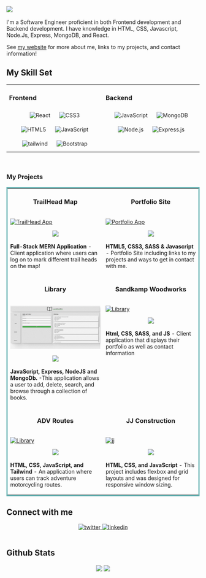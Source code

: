 
![](https://i.imgur.com/2QqqmVr.png)

I'm a Software Engineer proficient in both Frontend development and Backend development. I have knowledge in HTML, CSS, Javascript, Node.Js, Express, MongoDB, and React.

See [my website](https://lucdumas.netlify.app/) for more about me, links to my projects, and contact information!

## My Skill Set  
<table><tr><td valign="top" width="50%">

 
### Frontend  
 
<div align="center">  
<img style="margin: 10px" src="https://profilinator.rishav.dev/skills-assets/react-original-wordmark.svg" alt="React" height="50" />  
<img style="margin: 10px" src="https://profilinator.rishav.dev/skills-assets/css3-original-wordmark.svg" alt="CSS3" height="50" />  
<img style="margin: 10px" src="https://profilinator.rishav.dev/skills-assets/html5-original-wordmark.svg" alt="HTML5" height="50" />  
<img style="margin: 10px" src="https://profilinator.rishav.dev/skills-assets/javascript-original.svg" alt="JavaScript" height="50" />  
 <img style="margin: 10px" src="https://www.vectorlogo.zone/logos/tailwindcss/tailwindcss-icon.svg" alt="tailwind" height="50"/>
 <img style="margin: 10px" src="https://profilinator.rishav.dev/skills-assets/bootstrap-plain.svg"
            alt="Bootstrap" height="50" />

</div>
</td><td valign="top" width="50%">
 
### Backend  
 
<div align="center">  
<img style="margin: 10px" src="https://profilinator.rishav.dev/skills-assets/javascript-original.svg" alt="JavaScript" height="50" />  
<img style="margin: 10px" src="https://profilinator.rishav.dev/skills-assets/mongodb-original-wordmark.svg" alt="MongoDB" height="50" />  
<img style="margin: 10px" src="https://profilinator.rishav.dev/skills-assets/nodejs-original-wordmark.svg" alt="Node.js" height="50" />  
<img style="margin: 10px" src="https://profilinator.rishav.dev/skills-assets/express-original-wordmark.svg" alt="Express.js" height="50" />  
</div>


</tbody></table>
<br/>

### My Projects 

 <table bordercolor="#66b2b2">
  
  <tr>
   <td width="50%" valign="top">
      <h3 align="center">TrailHead Map</h3>
        <br />
        <a target="_blank" href="https://traily.netlify.app/">
            <img src="TrailHeads.gif" width="100%" alt="TrailHead App"/>
        </a>
        <br />
        <p align="center">
          
  <a href="https://github.com/lucdumas/Traily" target="_blank">
    <img src="https://img.shields.io/static/v1?label=|&message=REPO&color=23555f&style=plastic&logo=github&logo-color=white"/>
  </a>  
  <a href="https://github.com/lucdumas/Traily" target="_blank">
  
  </a>
      </p>
        <p><strong>Full-Stack MERN Application</strong> - Client application where users can log on to mark different trail heads on the map!</p>
    </td>
     <td width="50%" valign="top">
      <h3 align="center">Portfolio Site</h3>
        <br />
        <a target="_blank" href="https://lucdumas.netlify.app/">
            <img src="portfolio.gif" width="100%" alt="Portfolio App"/>
        </a>
        <br />
        <p align="center">
          
  <a href="https://github.com/lucdumas/portfoliosite" target="_blank">
    <img src="https://img.shields.io/static/v1?label=|&message=REPO&color=23555f&style=plastic&logo=github&logo-color=white"/>
  </a>  
  <a href="https://github.com/lucdumas/portfoliosite" target="_blank">
  
  </a>
      </p>
      <p><strong>HTML5, CSS3, SASS & Javascript</strong> - Portfolio Site including links to my projects and ways to get in contact with me.</p>
        </td>
  </tr>
  
  <tr>
    <td width="50%" valign="top">
      <h3 align="center">Library</h3>
        <br />
        <a target="_blank" href="https://library-heroku-application.herokuapp.com/">
            <img src="library.gif" width="100%" alt="Library"/>
        </a>
        <br />
        <p align="center">          
  <a href="https://github.com/lucdumas/libraryProject" target="_blank">
    <img src="https://img.shields.io/static/v1?label=|&message=REPO&color=23555f&style=plastic&logo=github&logo-color=white"/>
  </a>  
  <a href="https://github.com/lucdumas/libraryProject" target="_blank">
  </a>
      </p>
      <p><strong>JavaScript, Express, NodeJS and MongoDb.</strong> -This application allows a user to add, delete, search, and browse through a collection of books. </p>
        </td>
   <td width="50%" valign="top">
      <h3 align="center">Sandkamp Woodworks</h3>
        <br />
        <a target="_blank" href="https://sandkampwoodworks.netlify.app/">
            <img src="ts.gif" width="100%" alt="Library"/>
        </a>
        <br />
        <p align="center"> 
  <a href="https://github.com/lucdumas/SandkampWoodworks" target="_blank">
    <img src="https://img.shields.io/static/v1?label=|&message=REPO&color=23555f&style=plastic&logo=github&logo-color=white"/>
  </a>  
  <a href="https://github.com/lucdumas/SandkampWoodworks" target="_blank">
  </a>
      </p>
      <p><strong>Html, CSS, SASS, and JS</strong> - Client application that displays their portfolio as well as contact information</p>
        </td>
  </tr>
  
  <tr>
    <td width="50%" valign="top">
      <h3 align="center">ADV Routes</h3>
        <br />
        <a target="_blank" href="https://advroutes.netlify.app/">
            <img src="adv.gif" width="100%" alt="Library"/>
        </a>
        <br />
        <p align="center">
  <a href="https://github.com/lucdumas/adv_application" target="_blank">
    <img src="https://img.shields.io/static/v1?label=|&message=REPO&color=23555f&style=plastic&logo=github&logo-color=white"/>
  </a>  
  <a href="https://github.com/lucdumas/adv_application" target="_blank">
  </a>
      </p>
      <p><strong> HTML, CSS, JavaScript, and Tailwind</strong> - An application where users can track adventure motorcycling routes.</p>
        </td>
   <td width="50%" valign="top">
      <h3 align="center">JJ Construction</h3>
        <br />
        <a target="_blank" href="https://jj-construction.netlify.app/">
            <img src="jjconstruction.gif" width="100%" alt="jj"/>
        </a>
        <br />
        <p align="center">   
  <a href="https://github.com/lucdumas/JJ-Construction" target="_blank">
    <img src="https://img.shields.io/static/v1?label=|&message=REPO&color=23555f&style=plastic&logo=github&logo-color=white"/>
  </a>  
  <a href="https://github.com/lucdumas/JJconstruction" target="_blank">
  </a>
      </p>
      <p><strong> HTML, CSS, and JavaScript </strong> - This project includes flexbox and grid layouts and was designed for responsive window sizing. </p>
        </td>
  </tr>
</table>
 

## Connect with me  

<div align="center">
<a href="https://twitter.com/LucDumas10" target="_blank">
<img src=https://img.shields.io/badge/twitter-%2300acee.svg?&style=for-the-badge&logo=twitter&logoColor=white alt=twitter />
</a>
<a href="https://www.linkedin.com/in/lucpdumas/" target="_blank">
<img src=https://img.shields.io/badge/linkedin-%231E77B5.svg?&style=for-the-badge&logo=linkedin&logoColor=white alt=linkedin  />
</a>  
</div>  
<br/>

## Github Stats  

<div align="center"><img src="https://github-readme-stats.vercel.app/api?username=lucdumas&show_icons=true&locale=en" align="center" width="40%"/>
<img src="https://github-readme-streak-stats.herokuapp.com/?user=lucdumas" align="center" width="40%"/>
</div> 
